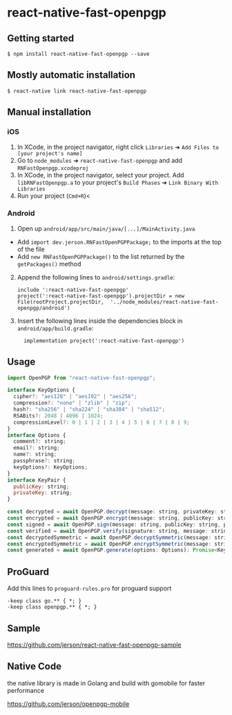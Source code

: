# react-native-fast-openpgp

## Getting started

`$ npm install react-native-fast-openpgp --save`

## Mostly automatic installation

`$ react-native link react-native-fast-openpgp`

## Manual installation

### iOS

1. In XCode, in the project navigator, right click `Libraries` ➜ `Add Files to [your project's name]`
2. Go to `node_modules` ➜ `react-native-fast-openpgp` and add `RNFastOpenpgp.xcodeproj`
3. In XCode, in the project navigator, select your project. Add `libRNFastOpenpgp.a` to your project's `Build Phases` ➜ `Link Binary With Libraries`
4. Run your project (`Cmd+R`)<

### Android

1. Open up `android/app/src/main/java/[...]/MainActivity.java`

- Add `import dev.jerson.RNFastOpenPGPPackage;` to the imports at the top of the file
- Add `new RNFastOpenPGPPackage()` to the list returned by the `getPackages()` method

2. Append the following lines to `android/settings.gradle`:
   ```
   include ':react-native-fast-openpgp'
   project(':react-native-fast-openpgp').projectDir = new File(rootProject.projectDir, 	'../node_modules/react-native-fast-openpgp/android')
   ```
3. Insert the following lines inside the dependencies block in `android/app/build.gradle`:
   ```
     implementation project(':react-native-fast-openpgp')
   ```

## Usage

```javascript
import OpenPGP from "react-native-fast-openpgp";

interface KeyOptions {
  cipher?: "aes128" | "aes192" | "aes256";
  compression?: "none" | "zlib" | "zip";
  hash?: "sha256" | "sha224" | "sha384" | "sha512";
  RSABits?: 2048 | 4096 | 1024;
  compressionLevel?: 0 | 1 | 2 | 3 | 4 | 5 | 6 | 7 | 8 | 9;
}
interface Options {
  comment?: string;
  email?: string;
  name?: string;
  passphrase?: string;
  keyOptions?: KeyOptions;
}
interface KeyPair {
  publicKey: string;
  privateKey: string;
}

const decrypted = await OpenPGP.decrypt(message: string, privateKey: string, passphrase: string): Promise<string>;
const encrypted = await OpenPGP.encrypt(message: string, publicKey: string): Promise<string>;
const signed = await OpenPGP.sign(message: string, publicKey: string, privateKey: string, passphrase: string): Promise<string>;
const verified = await OpenPGP.verify(signature: string, message: string, publicKey: string): Promise<boolean>;
const decryptedSymmetric = await OpenPGP.decryptSymmetric(message: string, passphrase: string, options?: KeyOptions): Promise<string>;
const encryptedSymmetric = await OpenPGP.encryptSymmetric(message: string, passphrase: string, options?: KeyOptions): Promise<string>;
const generated = await OpenPGP.generate(options: Options): Promise<KeyPair>;
```

## ProGuard

Add this lines to `proguard-rules.pro` for proguard support

```proguard
-keep class go.** { *; }
-keep class openpgp.** { *; }
```

## Sample

https://github.com/jerson/react-native-fast-openpgp-sample

## Native Code

the native library is made in Golang and build with gomobile for faster performance

https://github.com/jerson/openpgp-mobile
